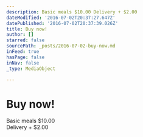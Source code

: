 ```yaml
---
description: Basic meals $10.00 Delivery + $2.00
dateModified: '2016-07-02T20:37:27.647Z'
datePublished: '2016-07-02T20:37:39.026Z'
title: Buy now!
author: []
starred: false
sourcePath: _posts/2016-07-02-buy-now.md
inFeed: true
hasPage: false
inNav: false
_type: MediaObject

---
```

# Buy now!

Basic meals $10.00  
Delivery + $2.00